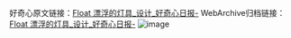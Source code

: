 好奇心原文链接：[Float 漂浮的灯具_设计_好奇心日报-](https://www.qdaily.com/articles/8728.html)
WebArchive归档链接：[Float 漂浮的灯具_设计_好奇心日报-](http://web.archive.org/web/20190623153352/https://www.qdaily.com/articles/8728.html)
![image](http://ww3.sinaimg.cn/large/007d5XDpgy1g3vdqmyugcj30u02uygv1)